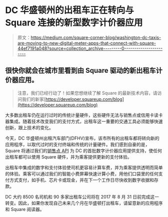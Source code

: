 # DC 华盛顿州的出租车正在转向与 Square 连接的新型数字计价器应用

> 原文：<https://medium.com/square-corner-blog/washington-dc-taxis-are-moving-to-new-digital-meter-apps-that-connect-with-square-44ef7191a048?source=collection_archive---------0----------------------->

## 很快你就会在城市里看到由 Square 驱动的新出租车计价器应用。

> 注意，我们已经行动了！如果您想继续了解 Square 的最新技术内容，请访问我们的新家[https://developer.squareup.com/blog](https://developer.squareup.com/blog)

大多数出租车仍在运行过时的传统计量硬件，这些硬件无法与销售点或信用卡读卡器集成。随着技术改变我们的支付方式，出租车这一重要的交通工具必须能够快速创新，跟上技术的变化。

今天，DC 华盛顿州出租汽车部门(DFHV)宣布，该市所有的出租车都将转向新的应用程序，以取代过时的支付终端和传统的计量硬件。我们感到自豪的是，Square 将通过我们的[销售点 API](https://docs.connect.squareup.com/articles/register-api-overview) 为 DC 的首批数字计价器应用提供支持，使任何出租车都可以使用 Square 硬件，并为乘客提供更新的支付体验。

出租车中集成的数字和支付体验使司机更容易计算车费，并为乘客提供透明而简单的体验。乘客可以通过我们的智能小费屏幕快速计算小费，用他们口袋里的任何支付方式支付，如手机、芯片卡或现金，并在下一个工作日尽快收到数字收据和存款。

DC 大约 8500 名司机和 90 多家出租车公司将在 2017 年 8 月 31 日前完成这一转变。因此，如果你发现自己未来几个月在华盛顿打出租车，请留意新的应用程序和 Square 阅读器。